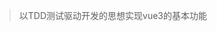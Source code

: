 <!--
 * @Author: yl.huang
 * @Date: 2022-04-21 14:36:45
 * @LastEditors: yl.huang
 * @LastEditTime: 2022-04-21 17:12:14
 * @FilePath: \mini-vue3\README.md
 * @Description: 
-->
> 以TDD测试驱动开发的思想实现vue3的基本功能